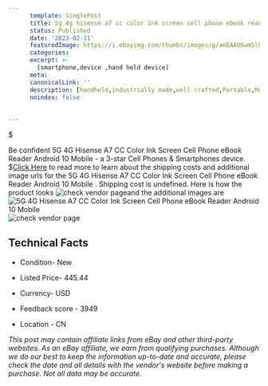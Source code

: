 ```yaml
---
      template: SinglePost
      title: 5g 4g hisense a7 cc color ink screen cell phone ebook reader android 10 mobile 
      status: Published
      date: '2023-02-11'
      featuredImage: https://i.ebayimg.com/thumbs/images/g/amEAAOSwmSlh2D-p/s-l225.jpg
      categories: 
      excerpt: >-
        [smartphone,device ,hand held device]
      meta:
      canonicalLink: ''
      description: [handheld,industrially made,well crafted,Portable,Mobile,Compact,Convenient,Lightweight,Maneuverable,Man-portable,Miniature,Carriable,Hand-held,Light,Holdable,Transportable,Mobile device,Pocket-sized,On-the-go,Wireless,Cordless,Compact size,Convenient size, smartphone,device ,hand held device]
      noindex: false
      
        
---
```

$

Be confident 5G 4G Hisense A7 CC Color Ink Screen Cell Phone eBook Reader Android 10 Mobile  - a 3-star Cell Phones & Smartphones device.
$[Click Here](https://www.ebay.com/itm/324982878446?hash=item4baa7d30ee%3Ag%3AamEAAOSwmSlh2D-p&mkevt=1&mkcid=1&mkrid=711-53200-19255-0&campid=%253CePNCampaignId%253E&customid=%253CreferenceId%253E&toolid=10049) to read more to learn about the shipping costs and additional image urls for the 5G 4G Hisense A7 CC Color Ink Screen Cell Phone eBook Reader Android 10 Mobile . Shipping cost is undefined. Here is how the product looks ![check vendor page](https://i.ebayimg.com/thumbs/images/g/amEAAOSwmSlh2D-p/s-l225.jpg)and the additional images are![5G 4G Hisense A7 CC Color Ink Screen Cell Phone eBook Reader Android 10 Mobile ](https://i.ebayimg.com/images/g/amEAAOSwmSlh2D-p/s-l960.jpg)![check vendor page](https://origin-galleryplus.ebayimg.com/ws/web/324982878446_2_0_1/225x225.jpg,https://origin-galleryplus.ebayimg.com/ws/web/324982878446_3_0_1/225x225.jpg,https://origin-galleryplus.ebayimg.com/ws/web/324982878446_4_0_1/225x225.jpg,https://origin-galleryplus.ebayimg.com/ws/web/324982878446_5_0_1/225x225.jpg,https://origin-galleryplus.ebayimg.com/ws/web/324982878446_6_0_1/225x225.jpg,https://origin-galleryplus.ebayimg.com/ws/web/324982878446_7_0_1/225x225.jpg,https://origin-galleryplus.ebayimg.com/ws/web/324982878446_8_0_1/225x225.jpg,https://origin-galleryplus.ebayimg.com/ws/web/324982878446_9_0_1/225x225.jpg,https://origin-galleryplus.ebayimg.com/ws/web/324982878446_10_0_1/225x225.jpg,https://origin-galleryplus.ebayimg.com/ws/web/324982878446_11_0_1/225x225.jpg,https://origin-galleryplus.ebayimg.com/ws/web/324982878446_12_0_1/225x225.jpg)



 ## Technical Facts 



     
      

 - Condition- New 


      

 - Listed Price- 445.44 


      

 - Currency- USD 


      

 - Feedback score - 3949 


      

 - Location - CN 


      
      

 *_This post may contain affiliate links from eBay and other third-party websites. As an eBay affiliate, we earn from qualifying purchases. Although we do our best to keep the information up-to-date and accurate, please check the date and all details with the vendor's website before making a purchase. Not all data may be accurate._*






